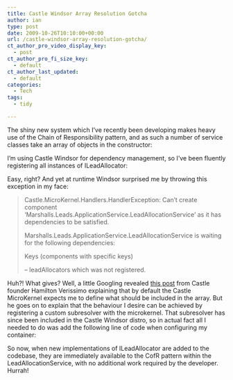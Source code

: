 ```yaml
---
title: Castle Windsor Array Resolution Gotcha
author: ian
type: post
date: 2009-10-26T10:10:00+00:00
url: /castle-windsor-array-resolution-gotcha/
ct_author_pro_video_display_key:
  - post
ct_author_pro_fi_size_key:
  - default
ct_author_last_updated:
  - default
categories:
  - Tech
tags:
  - tidy

---
```

<!--kg-card-begin: html-->

The shiny new system which I’ve recently been developing makes heavy use of the Chain of Responsibility pattern, and as such a number of service classes take an array of objects in the constructor:



I’m using Castle Windsor for dependency management, so I’ve been fluently registering all instances of ILeadAllocator:



Easy, right? And yet at runtime Windsor surprised me by throwing this exception in my face:

> Castle.MicroKernel.Handlers.HandlerException: Can&#8217;t create component &#8216;Marshalls.Leads.ApplicationService.LeadAllocationService&#8217; as it has dependencies to be satisfied.
> 
> Marshalls.Leads.ApplicationService.LeadAllocationService is waiting for the following dependencies:
> 
> Keys (components with specific keys)
> 
> &#8211; leadAllocators which was not registered.

Huh?! What gives? Well, a little Googling revealed [this post][1] from Castle founder Hamilton Verissimo explaining that by default the Castle MicroKernel expects me to define what should be included in the array. But he goes on to explain that the behaviour I desire can be achieved by registering a custom subresolver with the microkernel. That subresolver has since been included in the Castle Windsor distro, so in actual fact all I needed to do was add the following line of code when configuring my container:



So now, when new implementations of ILeadAllocator are added to the codebase, they are immediately available to the CofR pattern within the LeadAllocationService, with no additional work required by the developer. Hurrah!

<!--kg-card-end: html-->

 [1]: http://hammett.castleproject.org/?p=257